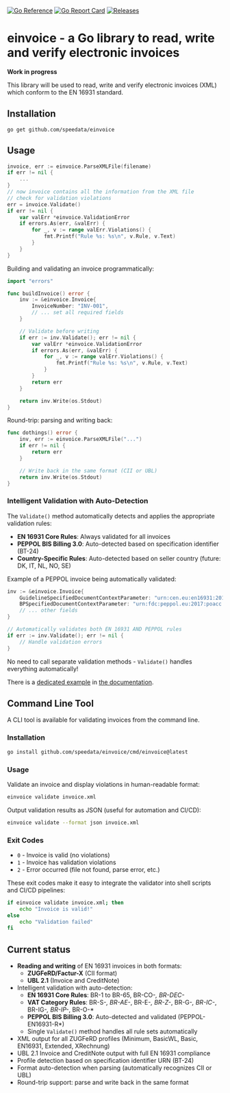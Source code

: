 [![Go Reference](https://pkg.go.dev/badge/github.com/speedata/einvoice.svg)](https://pkg.go.dev/github.com/speedata/einvoice)
[![Go Report Card](https://goreportcard.com/badge/github.com/speedata/einvoice)](https://goreportcard.com/report/github.com/speedata/einvoice)
[![Releases](https://img.shields.io/github/v/release/speedata/einvoice?include_prereleases)](https://github.com/speedata/einvoice/releases/latest)

# einvoice - a Go library to read, write and verify electronic invoices

**Work in progress**

This library will be used to read, write and verify electronic invoices (XML) which conform to the EN 16931 standard.

## Installation

    go get github.com/speedata/einvoice

## Usage

```go
invoice, err := einvoice.ParseXMLFile(filename)
if err != nil {
	...
}
// now invoice contains all the information from the XML file
// check for validation violations
err = invoice.Validate()
if err != nil {
	var valErr *einvoice.ValidationError
	if errors.As(err, &valErr) {
		for _, v := range valErr.Violations() {
			fmt.Printf("Rule %s: %s\n", v.Rule, v.Text)
		}
	}
}
```

Building and validating an invoice programmatically:

```go
import "errors"

func buildInvoice() error {
	inv := &einvoice.Invoice{
		InvoiceNumber: "INV-001",
		// ... set all required fields
	}

	// Validate before writing
	if err := inv.Validate(); err != nil {
		var valErr *einvoice.ValidationError
		if errors.As(err, &valErr) {
			for _, v := range valErr.Violations() {
				fmt.Printf("Rule %s: %s\n", v.Rule, v.Text)
			}
		}
		return err
	}

	return inv.Write(os.Stdout)
}
```

Round-trip: parsing and writing back:

```go
func dothings() error {
	inv, err := einvoice.ParseXMLFile("...")
	if err != nil {
		return err
	}

	// Write back in the same format (CII or UBL)
	return inv.Write(os.Stdout)
}
```

### Intelligent Validation with Auto-Detection

The `Validate()` method automatically detects and applies the appropriate validation rules:

- **EN 16931 Core Rules**: Always validated for all invoices
- **PEPPOL BIS Billing 3.0**: Auto-detected based on specification identifier (BT-24)
- **Country-Specific Rules**: Auto-detected based on seller country (future: DK, IT, NL, NO, SE)

Example of a PEPPOL invoice being automatically validated:

```go
inv := &einvoice.Invoice{
	GuidelineSpecifiedDocumentContextParameter: "urn:cen.eu:en16931:2017#compliant#urn:fdc:peppol.eu:2017:poacc:billing:3.0",
	BPSpecifiedDocumentContextParameter: "urn:fdc:peppol.eu:2017:poacc:billing:01:1.0",
	// ... other fields
}

// Automatically validates both EN 16931 AND PEPPOL rules
if err := inv.Validate(); err != nil {
	// Handle validation errors
}
```

No need to call separate validation methods - `Validate()` handles everything automatically!

There is a [dedicated example](https://pkg.go.dev/github.com/speedata/einvoice#example-Invoice.Write) in [the documentation](https://pkg.go.dev/github.com/speedata/einvoice).

## Command Line Tool

A CLI tool is available for validating invoices from the command line.

### Installation

```bash
go install github.com/speedata/einvoice/cmd/einvoice@latest
```

### Usage

Validate an invoice and display violations in human-readable format:

```bash
einvoice validate invoice.xml
```

Output validation results as JSON (useful for automation and CI/CD):

```bash
einvoice validate --format json invoice.xml
```

### Exit Codes

- `0` - Invoice is valid (no violations)
- `1` - Invoice has validation violations
- `2` - Error occurred (file not found, parse error, etc.)

These exit codes make it easy to integrate the validator into shell scripts and CI/CD pipelines:

```bash
if einvoice validate invoice.xml; then
    echo "Invoice is valid!"
else
    echo "Validation failed"
fi
```

## Current status

* **Reading and writing** of EN 16931 invoices in both formats:
  - **ZUGFeRD/Factur-X** (CII format)
  - **UBL 2.1** (Invoice and CreditNote)
* Intelligent validation with auto-detection:
  - **EN 16931 Core Rules**: BR-1 to BR-65, BR-CO-*, BR-DEC-*
  - **VAT Category Rules**: BR-S-*, BR-AE-*, BR-E-*, BR-Z-*, BR-G-*, BR-IC-*, BR-IG-*, BR-IP-*, BR-O-*
  - **PEPPOL BIS Billing 3.0**: Auto-detected and validated (PEPPOL-EN16931-R*)
  - Single `Validate()` method handles all rule sets automatically
* XML output for all ZUGFeRD profiles (Minimum, BasicWL, Basic, EN16931, Extended, XRechnung)
* UBL 2.1 Invoice and CreditNote output with full EN 16931 compliance
* Profile detection based on specification identifier URN (BT-24)
* Format auto-detection when parsing (automatically recognizes CII or UBL)
* Round-trip support: parse and write back in the same format

